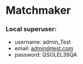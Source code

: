 # Matchmaker

### Local superuser:
* username: admin_Test
* email: admin@test.com
* password: QSOLEL39QA
